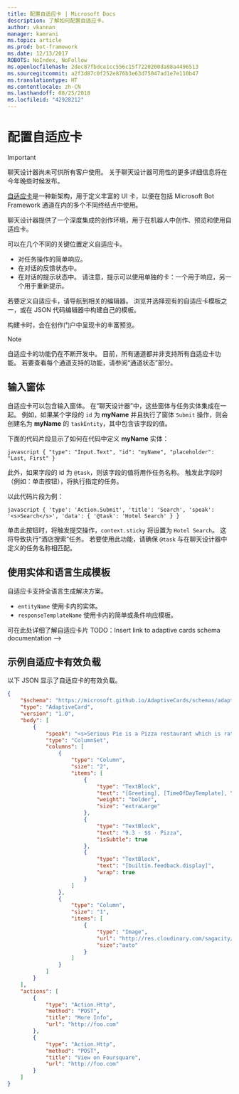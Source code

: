 ```yaml
---
title: 配置自适应卡 | Microsoft Docs
description: 了解如何配置自适应卡。
author: vkannan
manager: kamrani
ms.topic: article
ms.prod: bot-framework
ms.date: 12/13/2017
ROBOTS: NoIndex, NoFollow
ms.openlocfilehash: 2dec87fbdce1cc556c15f7220200da98a4496513
ms.sourcegitcommit: a2f3d87c0f252e876b3e63d75047ad1e7e110b47
ms.translationtype: HT
ms.contentlocale: zh-CN
ms.lasthandoff: 08/25/2018
ms.locfileid: "42928212"
---
```

# <a name="configure-adaptive-cards"></a>配置自适应卡
> [!IMPORTANT]
> 聊天设计器尚未可供所有客户使用。 关于聊天设计器可用性的更多详细信息将在今年晚些时候发布。

<a href="http://adaptivecards.io" target="_blank">自适应卡</a>是一种新架构，用于定义丰富的 UI 卡，以便在包括 Microsoft Bot Framework 通道在内的多个不同终结点中使用。 

聊天设计器提供了一个深度集成的创作环境，用于在机器人中创作、预览和使用自适应卡。 

可以在几个不同的关键位置定义自适应卡。

- 对任务操作的简单响应。
- 在对话的反馈状态中。
- 在对话的提示状态中。 请注意，提示可以使用单独的卡：一个用于响应，另一个用于重新提示。

若要定义自适应卡，请导航到相关的编辑器。 浏览并选择现有的自适应卡模板之一，或在 JSON 代码编辑器中构建自己的模板。 

构建卡时，会在创作门户中呈现卡的丰富预览。

> [!NOTE]
> 自适应卡的功能仍在不断开发中。 目前，所有通道都并非支持所有自适应卡功能。 若要查看每个通道支持的功能，请参阅“通道状态”部分。

## <a name="input-form"></a>输入窗体

自适应卡可以包含输入窗体。 在“聊天设计器”中，这些窗体与任务实体集成在一起。 例如，如果某个字段的 `id` 为 **myName** 并且执行了窗体 `Submit` 操作，则会创建名为 **myName** 的 `taskEntity`，其中包含该字段的值。 

下面的代码片段显示了如何在代码中定义 **myName** 实体：

``javascript
{
   "type": "Input.Text",
   "id": "myName",
   "placeholder": "Last, First"
}
``

此外，如果字段的 id 为 `@task`，则该字段的值将用作任务名称。 触发此字段时（例如：单击按钮），将执行指定的任务。 

以此代码片段为例：

``javascript
{
  'type': 'Action.Submit',
  'title': 'Search',
  'speak': '<s>Search</s>',
  'data': {
    '@task': 'Hotel Search'
  }
}
``

单击此按钮时，将触发提交操作，`context.sticky` 将设置为 `Hotel Search`。 这将导致执行“酒店搜索”任务。 若要使用此功能，请确保 `@task` 与在聊天设计器中定义的任务名称相匹配。

## <a name="use-entities-and-language-generation-templates"></a>使用实体和语言生成模板
自适应卡支持全语言生成解决方案。

* `entityName` 使用卡内的实体。
* `responseTemplateName` 使用卡内的简单或条件响应模板。

可在此处详细了解自适应卡片 TODO：Insert link to adaptive cards schema documentation -->

## <a name="sample-adaptive-card-payload"></a>示例自适应卡有效负载

以下 JSON 显示了自适应卡的有效负载。

```json
{
    "$schema": "https://microsoft.github.io/AdaptiveCards/schemas/adaptive-card.json",
    "type": "AdaptiveCard",
    "version": "1.0",
    "body": [
        {
            "speak": "<s>Serious Pie is a Pizza restaurant which is rated 9.3 by customers.</s>",
            "type": "ColumnSet",
            "columns": [
                {
                    "type": "Column",
                    "size": "2",
                    "items": [
                        {
                            "type": "TextBlock",
                            "text": "[Greeting], [TimeOfDayTemplate], You can eat in {location}",
                            "weight": "bolder",
                            "size": "extraLarge"
                        },
                        {
                            "type": "TextBlock",
                            "text": "9.3 · $$ · Pizza",
                            "isSubtle": true
                        },
                        {
                            "type": "TextBlock",
                            "text": "[builtin.feedback.display]",
                            "wrap": true
                        }
                    ]
                },
                {
                    "type": "Column",
                    "size": "1",
                    "items": [
                        {
                            "type": "Image",
                            "url": "http://res.cloudinary.com/sagacity/image/upload/c_crop,h_670,w_635,x_0,y_0/c_scale,w_640/v1397425743/Untitled-4_lviznp.jpg",
                            "size":"auto"
                        }
                    ]
                }
            ]
        }
    ],
    "actions": [
        {
            "type": "Action.Http",
            "method": "POST",
            "title": "More Info",
            "url": "http://foo.com"
        },
        {
            "type": "Action.Http",
            "method": "POST",
            "title": "View on Foursquare",
            "url": "http://foo.com"
        }
    ]
}
```

